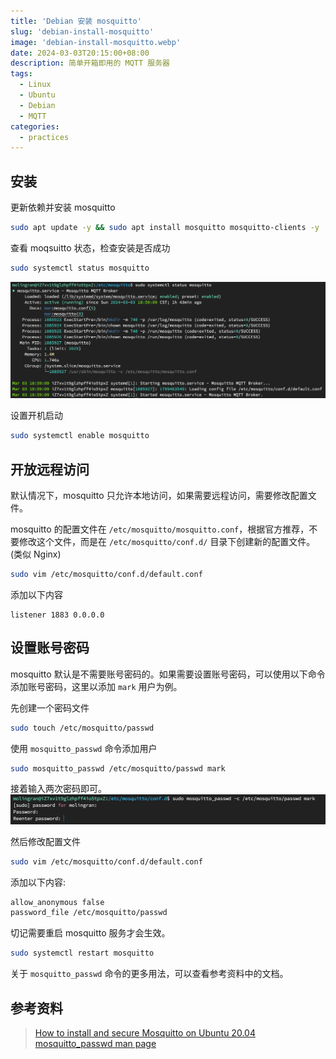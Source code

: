 ```yaml
---
title: 'Debian 安装 mosquitto'
slug: 'debian-install-mosquitto'
image: 'debian-install-mosquitto.webp'
date: 2024-03-03T20:15:00+08:00
description: 简单开箱即用的 MQTT 服务器
tags:
  - Linux
  - Ubuntu
  - Debian
  - MQTT
categories:
  - practices
---
```


## 安装

更新依赖并安装 mosquitto

```bash
sudo apt update -y && sudo apt install mosquitto mosquitto-clients -y
```

查看 moqsuitto 状态，检查安装是否成功

```bash
sudo systemctl status mosquitto
```

![](mosquitto-status.webp)

设置开机启动

```bash
sudo systemctl enable mosquitto
```

## 开放远程访问

默认情况下，mosquitto 只允许本地访问，如果需要远程访问，需要修改配置文件。

mosquitto 的配置文件在 `/etc/mosquitto/mosquitto.conf`，根据官方推荐，不要修改这个文件，而是在 `/etc/mosquitto/conf.d/` 目录下创建新的配置文件。(类似 Nginx)

```bash
sudo vim /etc/mosquitto/conf.d/default.conf
```

添加以下内容

```
listener 1883 0.0.0.0
```

## 设置账号密码

mosquitto 默认是不需要账号密码的。如果需要设置账号密码，可以使用以下命令添加账号密码，这里以添加 `mark` 用户为例。

先创建一个密码文件

```bash
sudo touch /etc/mosquitto/passwd
```

使用 `mosquitto_passwd` 命令添加用户

```bash
sudo mosquitto_passwd /etc/mosquitto/passwd mark
```

接着输入两次密码即可。 ![](mosquitto-set-passwd.webp)

然后修改配置文件

```bash
sudo vim /etc/mosquitto/conf.d/default.conf
```

添加以下内容:

```bash
allow_anonymous false
password_file /etc/mosquitto/passwd
```

切记需要重启 mosquitto 服务才会生效。

```bash
sudo systemctl restart mosquitto
```

关于 `mosquitto_passwd` 命令的更多用法，可以查看参考资料中的文档。

## 参考资料

> [How to install and secure Mosquitto on Ubuntu 20.04](https://www.arubacloud.com/tutorial/how-to-install-and-secure-mosquitto-on-ubuntu-20-04.aspx)  
> [mosquitto_passwd man page](https://mosquitto.org/man/mosquitto_passwd-1.html)
